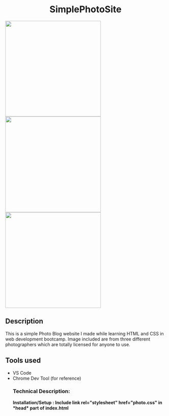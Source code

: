  <h1 align=center>SimplePhotoSite</h1>
<span> 
<img width=300px src="http://c1.staticflickr.com/9/8450/8026519634_f33f3724ea_b.jpg">
<img width=300px src="http://c1.staticflickr.com/9/8788/17367410309_78abb9e5b6_b.jpg">
<img width=300px src="http://c2.staticflickr.com/6/5588/14991687545_5c8e1a2e86_b.jpg">
</span>
 <h2>Description</h2>
 <p width=600px align=left>This is a simple Photo Blog website I made while learning HTML and CSS in web development bootcamp. Image included are from three different photographers which are totally licensed for anyone to use. </p>

<h2>Tools used</h2>
<span>
<ul>
<li>VS Code</li>
<li>Chrome Dev Tool (for reference)</li>
</span>
<footer>
<h3>Technical Description:</h3>
<p><b>Installation/Setup : Include link rel="stylesheet" href="photo.css" in *head* part of index.html 
